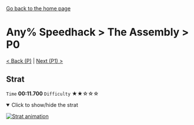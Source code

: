 [Go back to the home page](https://github.com/Doublevil/scbspeedrun)

# Any% Speedhack > The Assembly > P0

[< Back (P)](https://github.com/Doublevil/scbspeedrun/blob/main/levels/any_sh/P/P.md) | [Next (P1) >](https://github.com/Doublevil/scbspeedrun/blob/main/levels/any_sh/P/P1.md)

## Strat

`Time` **00:11.700** `Difficulty` ★★☆☆☆
<details open>
  <summary>Click to show/hide the strat</summary>

  [![Strat animation](https://github.com/Doublevil/scbspeedrun/blob/main/media/levels/P/P0_Strat.webp)](https://github.com/Doublevil/scbspeedrun/blob/main/media/levels/P/P0_Strat.mp4?raw=true)
</details>
